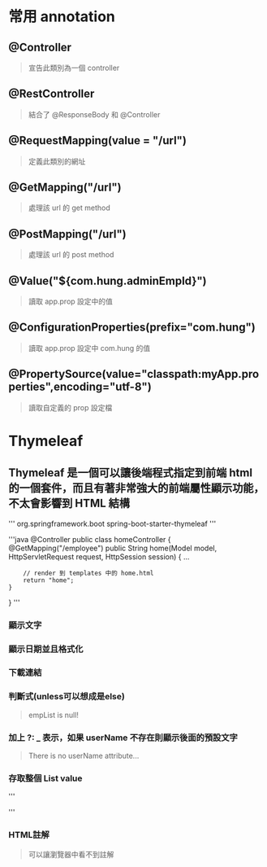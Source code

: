 # 常用 annotation
## @Controller
>宣告此類別為一個 controller

## @RestController
>結合了 @ResponseBody 和 @Controller

## @RequestMapping(value = "/url")
>定義此類別的網址

## @GetMapping("/url")
>處理該 url 的 get method

## @PostMapping("/url")
>處理該 url 的 post method

## @Value("${com.hung.adminEmpId}")
>讀取 app.prop 設定中的值

## @ConfigurationProperties(prefix="com.hung")
>讀取 app.prop 設定中 com.hung 的值

## @PropertySource(value="classpath:myApp.properties",encoding="utf-8")
>讀取自定義的 prop 設定檔

# Thymeleaf
## Thymeleaf 是一個可以讓後端程式指定到前端 html 的一個套件，而且有著非常強大的前端屬性顯示功能，不太會影響到 HTML 結構
'''
<dependency>
	<groupId>org.springframework.boot</groupId>
	<artifactId>spring-boot-starter-thymeleaf</artifactId>
</dependency>
'''

'''java
@Controller
public class homeController {
	@GetMapping("/employee")
	public String home(Model model, HttpServletRequest request, HttpSession session) {
    	...

    	// render 到 templates 中的 home.html
		return "home";
	}
}
'''

### 顯示文字
><p th:text="${message}"></p>

### 顯示日期並且格式化
><p th:text="*{#dates.format(regDate, 'yyyy-MM-dd HH:mm:ss')}"></p>

### 下載連結
><a th:href="@{/download(fileName=${file})}" th:text="${file}"></a>

### 判斷式(unless可以想成是else)
><div th:if="${empList} != null">
><div th:unless="${empList} != null">empList is null!</div>

### 加上  ?: _ 表示，如果 userName 不存在則顯示後面的預設文字
><p th:text="${userName} ?: _">There is no userName attribute...</p>

### 存取整個 List value
'''
<tr th:each="empInfo: ${empList}">
	<td th:text="${empInfo.no}"</td>
	<td th:text="${empInfo.name}"</td>
	<td th:text="${empInfo.age}"></td>
	<td th:text="${empInfo.hireDate}"></td>
</tr>
'''

### HTML註解
><!--/* 我是註解 */--> 可以讓瀏覽器中看不到註解